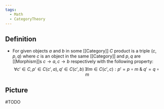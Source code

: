 ```yaml
---
tags:
  - Math
  - CategoryTheory
---
```

## Definition
- For given objects $a$ and $b$ in some [[Category]] $C$ product is a triple $(c, p, q)$ where $c$ is an object in the same [[Category]] and $p, q$ are [[Morphism]]s $c\to a, c\to b$ respectively with the following property:
$$\forall c'\in C, p'\in C(c',a), q'\in C(c', b)\,\exists! m\in C(c',c): p'=p\circ m \;\&\;q'=q\circ m$$
## Picture
#TODO